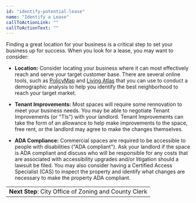 ```yaml
---
id: "identify-potential-lease"
name: "Identify a Lease"
callToActionLink: ""
callToActionText: ""
---
```


Finding a great location for your business is a critical step to set your business up for success. When you look for a lease, you may want to consider:

- **Location:** Consider locating your business where it can most effectively reach and serve your target customer base. There are several online tools, such as [PolicyMap](https://www.policymap.com/) and [Living Atlas](https://livingatlas.arcgis.com/en/home/) that you can use to conduct a demographic analysis to help you identify the best neighborhood to reach your target market.

- **Tenant Improvements:** Most spaces will require some rennovation to meet your business needs. You may be able to negotiate Tenant Improvements (or "TIs") with your landlord. Tenant Improvements can take the form of an allowance to help make improvements to the space, free rent, or the landlord may agree to make the changes themselves.

- **ADA Compliance:** Commercial spaces are required to be accessible to people with disabilities ("ADA compliant"). Ask your landlord if the space is ADA compliant and discuss who will be responsible for any costs that are associated with accessibility upgrades and/or litigation should a lawsuit be filed. You may also consider having a Certified Access Specialist (CAS) to inspect the property and identify what changes are necessary to make the property ADA compliant.

||
|---|
| **Next Step**: City Office of Zoning and County Clerk |
